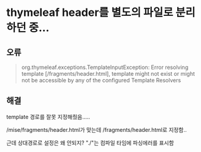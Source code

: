 # thymeleaf header를 별도의 파일로 분리하던 중...

## 오류
   >org.thymeleaf.exceptions.TemplateInputException: Error resolving template [/fragments/header.html],
   template might not exist or might not be accessible by any of the configured Template Resolvers

## 해결
template 경로를 잘못 지정해줬음.....

/mise/fragments/header.html가 맞는데 /fragments/header.html로 지정함..

근데 상대경로로 설정은 왜 안되지? "./"는 컴파일 타임에 파싱에러를 표시함
   